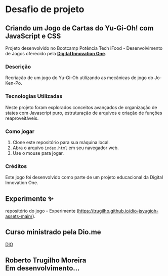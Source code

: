 # Desafio de projeto
## Criando um Jogo de Cartas do Yu-Gi-Oh! com JavaScript e CSS

Projeto desenvolvido no Bootcamp Potência Tech iFood - Desenvolvimento de Jogos oferecido pela **[Digital Innovation One](https://www.dio.me/)**.

### Descrição
Recriação de um jogo do Yu-Gi-Oh utilizando as mecânicas de jogo do Jo-Ken-Po.


### Tecnologias Utilizadas
Neste projeto foram explorados conceitos avançados de organização de states com Javascript puro, estruturação de arquivos e criação de funções reaproveitáveis.

### Como jogar
1. Clone este repositório para sua máquina local.
2. Abra o arquivo `index.html` em seu navegador web.
3. Use o mouse para jogar.

### Créditos
Este jogo foi desenvolvido como parte de um projeto educacional da Digital Innovation One.

## Experimente ✨
repositório do jogo - Experimente (https://trugilho.github.io/dio-jsyugioh-assets-main/).

## Curso ministrado pela Dio.me
 [DIO](https://www.dio.me/)

## Roberto Trugilho Moreira<br> Em desenvolvimento...

